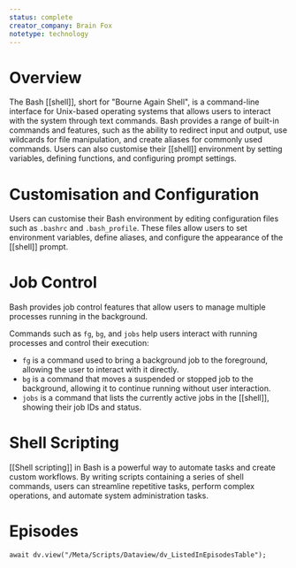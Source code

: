 ```yaml
---
status: complete
creator_company: Brain Fox
notetype: technology
---
```

# Overview
The Bash [[shell]], short for "Bourne Again Shell", is a command-line interface for Unix-based operating systems that allows users to interact with the system through text commands. Bash provides a range of built-in commands and features, such as the ability to redirect input and output, use wildcards for file manipulation, and create aliases for commonly used commands. Users can also customise their [[shell]] environment by setting variables, defining functions, and configuring prompt settings.

# Customisation and Configuration
Users can customise their Bash environment by editing configuration files such as `.bashrc` and `.bash_profile`. These files allow users to set environment variables, define aliases, and configure the appearance of the [[shell]] prompt.

# Job Control
Bash provides job control features that allow users to manage multiple processes running in the background. 

Commands such as `fg`, `bg`, and `jobs` help users interact with running processes and control their execution:

- `fg` is a command used to bring a background job to the foreground, allowing the user to interact with it directly.
- `bg` is a command that moves a suspended or stopped job to the background, allowing it to continue running without user interaction.
- `jobs` is a command that lists the currently active jobs in the [[shell]], showing their job IDs and status.

# Shell Scripting
[[Shell scripting]] in Bash is a powerful way to automate tasks and create custom workflows. By writing scripts containing a series of shell commands, users can streamline repetitive tasks, perform complex operations, and automate system administration tasks.

# Episodes
```dataviewjs
await dv.view("/Meta/Scripts/Dataview/dv_ListedInEpisodesTable");
```
